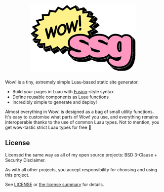 <h1 align="center">
	<img src="gh-assets/logo.svg" alt="Wow! SSG">
</h1>

Wow! is a tiny, extremely simple Luau-based static site generator.

- Build your pages in Luau with [Fusion](https://github.com/dphfox/Fusion)-style syntax
- Define reusable components as Luau functions
- Incredibly simple to generate and deploy!

Almost everything in Wow! is designed as a bag of small utility functions. It's
easy to customise what parts of Wow! you use, and everything remains interoperable thanks to the use of common Luau types. Not to mention, you get
wow-tastic strict Luau types for free 🌠

## License

Licensed the same way as all of my open source projects: BSD 3-Clause + Security Disclaimer.

As with all other projects, you accept responsibility for choosing and using this project.

See [LICENSE](./LICENSE) or [the license summary](https://github.com/dphfox/licence) for details.